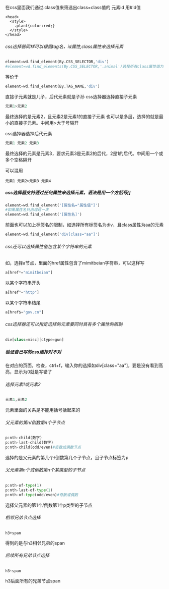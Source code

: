 在css里面我们通过.class值来筛选出class=class值的 元素id 用#id值
```
<head>
  <style>
    .plant{color:red;}
  </style>
</head>
```

###### css选择器同样可以根据tag名，id属性,class属性来选择元素
```python
element=wd.find_element(By.CSS_SELECTOR,'div')
#element=wd.find_elements(By.CSS_SELECTOR,'.animal')选择所有class属性值为animal的元素
```
等价于
```python
element=wd.find_element(By.TAG_NAME,'div')
```

直接子元素就是儿子，后代元素就是子孙
css选择器选择直接子元素
```python
元素1>元素2
```
最终选择的是元素2，且元素2是元素1的直接子元素
也可以是多层，选择的就是最小的直接子元素。中间用>大于号隔开

css选择器选择后代元素
```python
元素1 元素2 元素3
```
最终选择的元素是元素3，要求元素3是元素2的后代，2是1的后代。中间用一个或多个空格隔开

可以混用
```
元素1 元素2>元素3 元素4
```

##### css选择器支持通过任何属性来选择元素，语法是用一个方括号[]
```python
element=wd.find_element('[属性名="属性值"]')
#如果属性名只出现过一次
element=wd.find_element('[属性名]')
```
前面也可以加上标签名的限制，如选择所有标签名为div，且class属性为aa的元素
```python
element=wd.find_element('div[class="aa"]')
```

###### css还可以选择属性值包含某个字符串的元素
如，选择a节点，里面的href属性包含了mimitbeian字符串，可以这样写
```python
a[href*="mimitbeian"]
```
以某个字符串开头
```python
a[href^="http"]
```
以某个字符串结尾
```python
a[href$="gov.cn"]
```

###### css选择器还可以指定选择的元素要同时具有多个属性的限制
```python
div[class=misc][ctype=gun]
```

##### 验证自己写的css选择对不对
在对应的页面，检查，ctrl+f，输入你的选择如div[class="aa"]，要是没有看到高亮，显示为0就是写错了

###### 选择元素1或元素2
```python
元素1,元素2
```
元素里面的关系是不能用括号括起来的

###### 父元素的第n/倒数第n个子节点
```python
p:nth-child(数字)
p:nth-last-child(数字)
p:nth-child(odd/even)#奇数或偶数节点
```
选择的是父元素的第几个/倒数第几个子节点，且子节点标签为p

###### 父元素第n个或倒数第n个某类型的子节点
```python
p:nth-of-type(1)
p:nth-last-of-type(1)
p:nth-of-type(odd/even)#奇数或偶数
```
选择父元素的第1个/倒数第1个p类型的子节点

###### 相邻兄弟节点选择
```
h3+span
```
得到的是与h3相邻兄弟的span

###### 后续所有兄弟节点选择
```
h3~span
```
h3后面所有的兄弟节点span